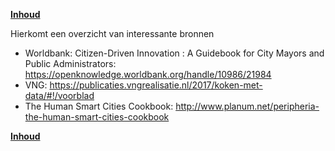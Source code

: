 **[Inhoud](ToC.md)**

Hierkomt een overzicht van interessante bronnen

* Worldbank: Citizen-Driven Innovation : A Guidebook for City Mayors and Public Administrators: https://openknowledge.worldbank.org/handle/10986/21984
* VNG: https://publicaties.vngrealisatie.nl/2017/koken-met-data/#!/voorblad
* The Human Smart Cities Cookbook: http://www.planum.net/peripheria-the-human-smart-cities-cookbook

**[Inhoud](ToC.md)**
